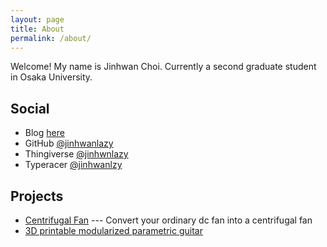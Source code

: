 ```yaml
---
layout: page
title: About
permalink: /about/
---
```


Welcome! My name is Jinhwan Choi.
Currently a second graduate student in Osaka University.

## Social 
- Blog [here](https://jinhwanlazy.github.io/blog/)
- GitHub [@jinhwanlazy](https://github.com/jinhwanlazy)
- Thingiverse [@jinhwnlazy](http://www.thingiverse.com/jinhwanlazy/about)
- Typeracer [@jinhwanlzy](http://data.typeracer.com/pit/profile?user=jinhwanlazy)

## Projects
- [Centrifugal Fan](http://www.thingiverse.com/thing:663043) --- Convert your ordinary dc fan into a centrifugal fan
- [3D printable modularized parametric guitar](http://www.thingiverse.com/thing:1242055)
